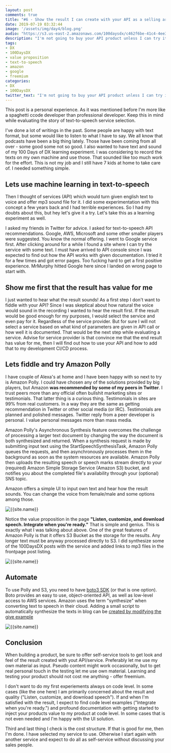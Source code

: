 ```yaml
---
layout: post
comments: true
title: "#6 - Show the result I can create with your API as a selling argument"
date: 2019-07-19 03:32:44
image: '/assets/img/day4/blog.png'
audio: "https://s3.us-east-2.amazonaws.com/100daysdx/c462f6be-41c4-4ee3-ba3d-ceb18b3573d3.mp3"
description: "I'm not going to buy your API product unless I can try it and see the results if they have any value."
tags:
- DX 
- 100DaysDX
- value proposition
- text-to-speech
- amazon
- google
- freemium
categories:
- DX
- 100DaysDX
twitter_text: "I'm not going to buy your API product unless I can try it and see the results if they have any value."
---
```


This post is a personal experience. As it was mentioned before I'm more like a spaghetti ccode developer than professional developer. Keep this in mind while evaluating the story of text-to-speech service selection. 

I've done a lot of writings in the past. Some people are happy with text format, but some would like to listen to what I have to say. We all know that podcasts have been a big thing lately. Those have been coming from all over - some good some not so good. I also wanted to have text and sound of my 100 Days of DX learning experiment. I was considering to record the texts on my own machine and use those. That sounded like too much work for the effort. This is not my job and I still have 7 kids at home to take care of. I needed something simple. 

## Lets use machine learning in text-to-speech

Then I thought of services (API) which would turn given english text to voice and offer mp3 sound file for it. I did some experimentation with this concept a few years back and I had terrible experiences. So I had my doubts about this, but hey let's give it a try. Let's take this as a learning experiment as well. 

I asked my friends in Twitter for advice. I asked for text-to-speech API recommendations. Google, AWS, Microsoft and some other smaller players were suggested. You know the normal offering. I went to Google service first. After clicking around for a while I found a site where I can try the service with some text. I must have arrived to API console since I was expected to find out how the API works with given documentation. I tried it for a few times and got error pages. Too fucking hard to get a first positive experience. MrMurphy hitted Google here since I landed on wrong page to start with. 

## Show me first that the result has value for me

I just wanted to hear what the result sounds! As a first step I don't want to fiddle with your API? Since I was skeptical about how natural the voice would sound in the recording I wanted to hear the result first. If the result would be good enough for my purposes, I would select the service and even pay for it. Regardless of the service provider. But for sure I will not select a service based on what kind of parameters are given in API call or how well it is documented. That would be the next step while evaluating a service. Advise for service provider is that convince me that the end result has value for me, then I will find out how to use your API and how to add that to my development CI/CD process.  

## Lets fiddle and try Amazon Polly

I have couple of Alexa's at home and I have been happy with so next to try is Amazon Polly. I could have chosen any of the solutions provided by big players, but Amazon **was recommended by some of my peers in Twitter**. I trust peers more than any official often bullshit marketing sites or testimonials. That latter thing is a curious thing. Testimonials in sites are 99% from real customers. In a way they are the same as getting recommendation in Twitter or other social media (or IRC). Testimonials are planned and polished messages. Twitter reply from a peer developer is personal. I value personal messages more than mass media.  

Amazon Polly's Asynchronous Synthesis feature overcomes the challenge of processing a larger text document by changing the way the document is both synthesized and returned. When a synthesis request is made by submitting input text using the StartSpeechSynthesisTask, Amazon Polly queues the requests, and then asynchronously processes them in the background as soon as the system resources are available. Amazon Polly then uploads the resulting speech or speech marks stream directly to your (required) Amazon Simple Storage Service (Amazon S3) bucket, and notifies you about the completed file's availability through your (optional) SNS topic. 

Amazon offers a simple UI to input own text and hear how the result sounds. You can change the voice from female/male and some options among those. 

<img itemprop="image" src="{{site.baseurl}}/assets/img/day6/polly.png" alt="{{site.name}}">

Notice the value proposition in the page **"Listen, customize, and download speech. Integrate when you're ready."**  That is simple and genius. This is exactly what I was talking about above. One of the great features of Amazon Polly is that it offers S3 Bucket as the storage for the results. Any longer text must be anyway processed directly to S3. I did synthesize some of the 100DaysDX posts with the service and added links to mp3 files in the frontpage post listing. 

<img itemprop="image" src="{{site.baseurl}}/assets/img/day6/s3.png" alt="{{site.name}}">

## Automate 

To use Polly and S3, you need to have [boto3 SDK](https://boto3.amazonaws.com/v1/documentation/api/latest/index.html) (or that is one option). Boto provides an easy to use, object-oriented API, as well as low-level access to AWS services. Amazon uses the term "synthesize" when converting text to speech in their cloud. Adding a small script to automatically synthesize the texts in blog can be [created by modifying the give example](https://docs.aws.amazon.com/polly/latest/dg/StartSpeechSynthesisTaskSamplePython.html)

<img itemprop="image" src="{{site.baseurl}}/assets/img/day6/polly-code.png" alt="{{site.name}}">

## Conclusion

When building a product, be sure to offer self-service tools to get look and feel of the result created with yout API/service. Preferably let me use my own material as input. Pseudo content might work occasionally, but to get real personal touch in the testing let me use own material. Learning and testing your product should not cost me anything - offer freemium. 

I don't want to do my first experiements always on code level. In some cases (like the one here) I am primarily concerned about the result and quality ("Listen, customize, and download speech"). If and when I'm satisfied with the result, I expect to find code level examples ("Integrate when you're ready.") and profound documentation with getting started to inject your products value to my product at code level. In some cases that is not even needed and I'm happy with the UI solution. 

Third and last thing I check is the cost structure. If that is good for me, then I'm done. I have selected my service to use. Otherwise I start again with another service and expect to do all as self-service without discussing your sales people. 


